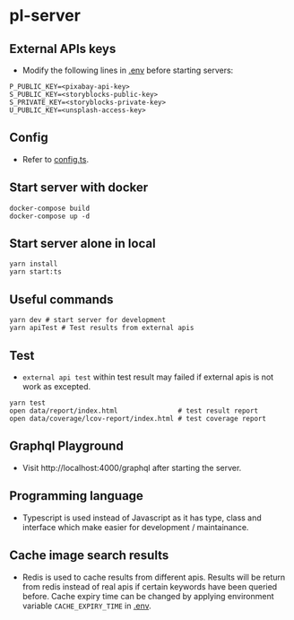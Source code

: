 # pl-server

## External APIs keys

- Modify the following lines in [.env](./env) before starting servers:

```
P_PUBLIC_KEY=<pixabay-api-key>
S_PUBLIC_KEY=<storyblocks-public-key>
S_PRIVATE_KEY=<storyblocks-private-key>
U_PUBLIC_KEY=<unsplash-access-key>
```

## Config

- Refer to [config.ts](./src/config.ts).

## Start server with docker

```
docker-compose build
docker-compose up -d
```

## Start server alone in local

```
yarn install
yarn start:ts
```

## Useful commands

```
yarn dev # start server for development
yarn apiTest # Test results from external apis
```

## Test

- `external api test` within test result may failed if external apis is not work as excepted.

```
yarn test
open data/report/index.html               # test result report
open data/coverage/lcov-report/index.html # test coverage report
```

## Graphql Playground

- Visit http://localhost:4000/graphql after starting the server.

## Programming language

- Typescript is used instead of Javascript as it has type, class and interface which make easier for development / maintainance.

## Cache image search results

- Redis is used to cache results from different apis. Results will be return from redis instead of real apis if certain keywords have been queried before. Cache expiry time can be changed by applying environment variable `CACHE_EXPIRY_TIME` in [.env](./env).
